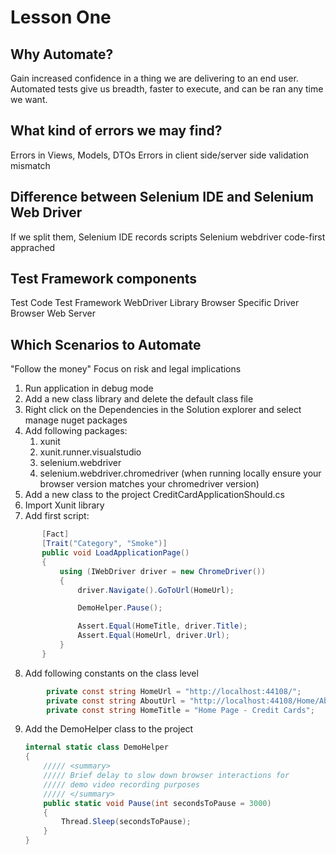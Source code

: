 # Lesson One
## Why Automate? 
Gain increased confidence in a thing we are delivering to an end user. 
Automated tests give us breadth, faster to execute, and can be ran any time we want. 

## What kind of errors we may find?
Errors in Views, Models, DTOs
Errors in client side/server side validation mismatch

## Difference between Selenium IDE and Selenium Web Driver
If we split them, Selenium IDE records scripts
Selenium webdriver code-first apprached

## Test Framework components
Test Code
Test Framework
WebDriver Library
Browser Specific Driver
Browser
Web Server

## Which Scenarios to Automate
"Follow the money"
Focus on risk and legal implications

1. Run application in debug mode
2. Add a new class library and delete the default class file
3. Right click on the Dependencies in the Solution explorer and select manage nuget packages
4. Add following packages:
   1. xunit
   2. xunit.runner.visualstudio
   3. selenium.webdriver
   4. selenium.webdriver.chromedriver (when running locally ensure your browser version matches your chromedriver version)
5. Add a new class to the project CreditCardApplicationShould.cs
6. Import Xunit library
7. Add first script:
 ```c#
        [Fact]
		[Trait("Category", "Smoke")]
		public void LoadApplicationPage()
		{
			using (IWebDriver driver = new ChromeDriver())
			{
				driver.Navigate().GoToUrl(HomeUrl);

				DemoHelper.Pause();

				Assert.Equal(HomeTitle, driver.Title);
				Assert.Equal(HomeUrl, driver.Url);
			}
		}
```
8. Add following constants on the class level
```C#
        private const string HomeUrl = "http://localhost:44108/";
		private const string AboutUrl = "http://localhost:44108/Home/About";
		private const string HomeTitle = "Home Page - Credit Cards";
```
9. Add the DemoHelper class to the project
    ```C#
    internal static class DemoHelper
    {
        ///// <summary>
        ///// Brief delay to slow down browser interactions for
        ///// demo video recording purposes
        ///// </summary>
        public static void Pause(int secondsToPause = 3000)
        {
            Thread.Sleep(secondsToPause);
        }
    }
    ```
   